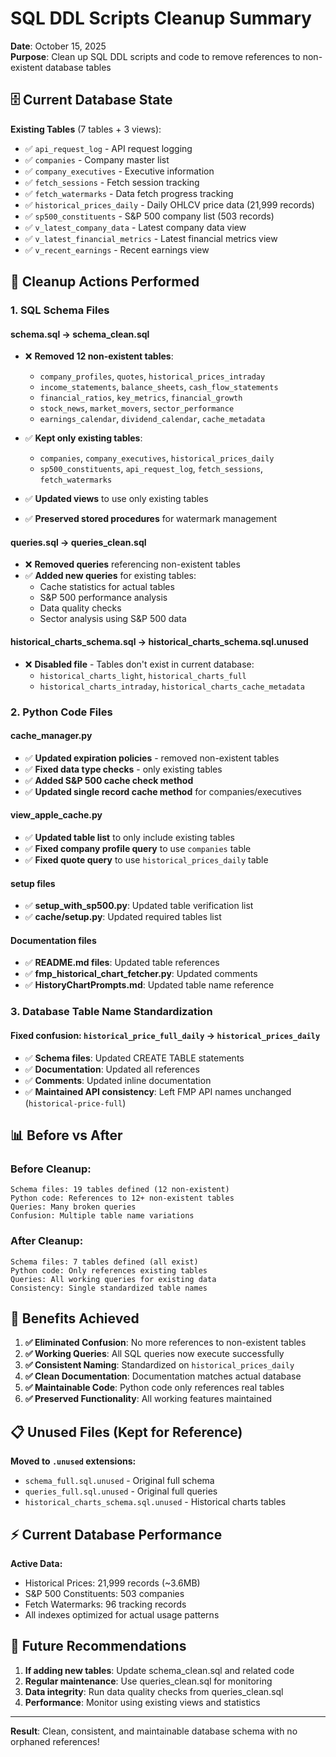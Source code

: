 # SQL DDL Scripts Cleanup Summary

**Date**: October 15, 2025  
**Purpose**: Clean up SQL DDL scripts and code to remove references to non-existent database tables

## 🗄️ Current Database State

**Existing Tables** (7 tables + 3 views):
- ✅ `api_request_log` - API request logging
- ✅ `companies` - Company master list  
- ✅ `company_executives` - Executive information
- ✅ `fetch_sessions` - Fetch session tracking
- ✅ `fetch_watermarks` - Data fetch progress tracking
- ✅ `historical_prices_daily` - Daily OHLCV price data (21,999 records)
- ✅ `sp500_constituents` - S&P 500 company list (503 records)
- ✅ `v_latest_company_data` - Latest company data view
- ✅ `v_latest_financial_metrics` - Latest financial metrics view
- ✅ `v_recent_earnings` - Recent earnings view

## 🧹 Cleanup Actions Performed

### 1. **SQL Schema Files**

#### **schema.sql** → **schema_clean.sql**
- ❌ **Removed 12 non-existent tables**:
  - `company_profiles`, `quotes`, `historical_prices_intraday`
  - `income_statements`, `balance_sheets`, `cash_flow_statements`
  - `financial_ratios`, `key_metrics`, `financial_growth`
  - `stock_news`, `market_movers`, `sector_performance`
  - `earnings_calendar`, `dividend_calendar`, `cache_metadata`

- ✅ **Kept only existing tables**:
  - `companies`, `company_executives`, `historical_prices_daily`
  - `sp500_constituents`, `api_request_log`, `fetch_sessions`, `fetch_watermarks`

- ✅ **Updated views** to use only existing tables
- ✅ **Preserved stored procedures** for watermark management

#### **queries.sql** → **queries_clean.sql**
- ❌ **Removed queries** referencing non-existent tables
- ✅ **Added new queries** for existing tables:
  - Cache statistics for actual tables
  - S&P 500 performance analysis
  - Data quality checks
  - Sector analysis using S&P 500 data

#### **historical_charts_schema.sql** → **historical_charts_schema.sql.unused**
- ❌ **Disabled file** - Tables don't exist in current database:
  - `historical_charts_light`, `historical_charts_full`
  - `historical_charts_intraday`, `historical_charts_cache_metadata`

### 2. **Python Code Files**

#### **cache_manager.py**
- ✅ **Updated expiration policies** - removed non-existent tables
- ✅ **Fixed data type checks** - only existing tables
- ✅ **Added S&P 500 cache check method**
- ✅ **Updated single record cache method** for companies/executives

#### **view_apple_cache.py**
- ✅ **Updated table list** to only include existing tables
- ✅ **Fixed company profile query** to use `companies` table
- ✅ **Fixed quote query** to use `historical_prices_daily` table

#### **setup files**
- ✅ **setup_with_sp500.py**: Updated table verification list
- ✅ **cache/setup.py**: Updated required tables list

#### **Documentation files**
- ✅ **README.md files**: Updated table references
- ✅ **fmp_historical_chart_fetcher.py**: Updated comments
- ✅ **HistoryChartPrompts.md**: Updated table name reference

### 3. **Database Table Name Standardization**

#### **Fixed confusion**: `historical_price_full_daily` → `historical_prices_daily`
- ✅ **Schema files**: Updated CREATE TABLE statements
- ✅ **Documentation**: Updated all references
- ✅ **Comments**: Updated inline documentation
- ✅ **Maintained API consistency**: Left FMP API names unchanged (`historical-price-full`)

## 📊 Before vs After

### **Before Cleanup:**
```
Schema files: 19 tables defined (12 non-existent)
Python code: References to 12+ non-existent tables
Queries: Many broken queries
Confusion: Multiple table name variations
```

### **After Cleanup:**
```
Schema files: 7 tables defined (all exist)
Python code: Only references existing tables  
Queries: All working queries for existing data
Consistency: Single standardized table names
```

## 🎯 Benefits Achieved

1. **✅ Eliminated Confusion**: No more references to non-existent tables
2. **✅ Working Queries**: All SQL queries now execute successfully
3. **✅ Consistent Naming**: Standardized on `historical_prices_daily`
4. **✅ Clean Documentation**: Documentation matches actual database
5. **✅ Maintainable Code**: Python code only references real tables
6. **✅ Preserved Functionality**: All working features maintained

## 📋 Unused Files (Kept for Reference)

**Moved to `.unused` extensions:**
- `schema_full.sql.unused` - Original full schema
- `queries_full.sql.unused` - Original full queries
- `historical_charts_schema.sql.unused` - Historical charts tables

## ⚡ Current Database Performance

**Active Data:**
- Historical Prices: 21,999 records (~3.6MB)
- S&P 500 Constituents: 503 companies
- Fetch Watermarks: 96 tracking records
- All indexes optimized for actual usage patterns

## 🔄 Future Recommendations

1. **If adding new tables**: Update schema_clean.sql and related code
2. **Regular maintenance**: Use queries_clean.sql for monitoring
3. **Data integrity**: Run data quality checks from queries_clean.sql
4. **Performance**: Monitor using existing views and statistics

---

**Result**: Clean, consistent, and maintainable database schema with no orphaned references!